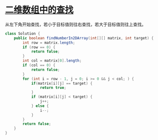 # [二维数组中的查找](https://leetcode-cn.com/problems/er-wei-shu-zu-zhong-de-cha-zhao-lcof/)

从左下角开始查找，若小于目标值则往右查找，若大于目标值则往上查找。

```java
class Solution {
    public boolean findNumberIn2DArray(int[][] matrix, int target) {
        int row = matrix.length;
        if (row == 0) {
            return false;
        }
        int col = matrix[0].length;
        if (col == 0) {
            return false;
        }
        for (int i = row - 1, j = 0; i >= 0 && j < col; ) {
            if(matrix[i][j] == target) {
                return true;
            }
            if (matrix[i][j] < target) {
                j++;
            } else {
                i--;
            }
        }
        return false;
    }
}
```
